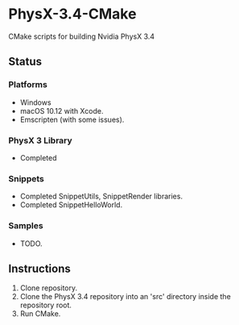 # PhysX-3.4-CMake
CMake scripts for building Nvidia PhysX 3.4

## Status 

### Platforms 
* Windows
* macOS 10.12 with Xcode.
* Emscripten (with some issues).

### PhysX 3 Library
* Completed

### Snippets
* Completed SnippetUtils, SnippetRender libraries.
* Completed SnippetHelloWorld.

### Samples
* TODO.

## Instructions

1. Clone repository.
2. Clone the PhysX 3.4 repository into an 'src' directory inside the repository root.
3. Run CMake.
